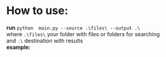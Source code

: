 # How to use:

**run** `python  main.py --source .\files\ --output .\` <br>
where `.\files\` your folder with files or folders for searching <br>
and `.\` destination with results<br>
**example:**<br>
